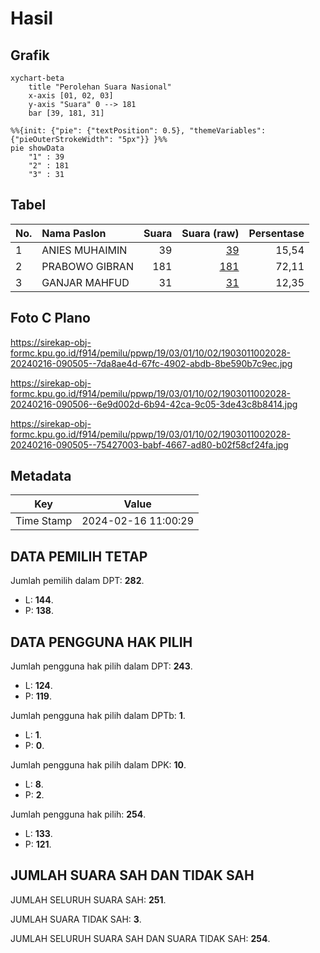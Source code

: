 # Hasil

## Grafik

```mermaid
xychart-beta
    title "Perolehan Suara Nasional"
    x-axis [01, 02, 03]
    y-axis "Suara" 0 --> 181
    bar [39, 181, 31]
```

```mermaid
%%{init: {"pie": {"textPosition": 0.5}, "themeVariables": {"pieOuterStrokeWidth": "5px"}} }%%
pie showData
    "1" : 39
    "2" : 181
    "3" : 31
```

## Tabel

| No. | Nama Paslon    | Suara | Suara (raw) | Persentase |
|:--- |:-------------- | -----:| -----------:| ----------:|
| 1   | ANIES MUHAIMIN | 39    | [39][p-1]   | 15,54      |
| 2   | PRABOWO GIBRAN | 181   | [181][p-2]  | 72,11      |
| 3   | GANJAR MAHFUD  | 31    | [31][p-3]   | 12,35      |


[p-1]: https://github.com/gigit-pemilu/pemilu-2024/blob/main/pilpres/hitung-suara/sub/19-kepulauan-bangka-belitung/sub/03-bangka-selatan/sub/01-toboali/sub/1002-teladan/sub/028-tps/sub/paslon-1.txt
[p-2]: https://github.com/gigit-pemilu/pemilu-2024/blob/main/pilpres/hitung-suara/sub/19-kepulauan-bangka-belitung/sub/03-bangka-selatan/sub/01-toboali/sub/1002-teladan/sub/028-tps/sub/paslon-2.txt
[p-3]: https://github.com/gigit-pemilu/pemilu-2024/blob/main/pilpres/hitung-suara/sub/19-kepulauan-bangka-belitung/sub/03-bangka-selatan/sub/01-toboali/sub/1002-teladan/sub/028-tps/sub/paslon-3.txt

## Foto C Plano

https://sirekap-obj-formc.kpu.go.id/f914/pemilu/ppwp/19/03/01/10/02/1903011002028-20240216-090505--7da8ae4d-67fc-4902-abdb-8be590b7c9ec.jpg

https://sirekap-obj-formc.kpu.go.id/f914/pemilu/ppwp/19/03/01/10/02/1903011002028-20240216-090506--6e9d002d-6b94-42ca-9c05-3de43c8b8414.jpg

https://sirekap-obj-formc.kpu.go.id/f914/pemilu/ppwp/19/03/01/10/02/1903011002028-20240216-090505--75427003-babf-4667-ad80-b02f58cf24fa.jpg


## Metadata

| Key        | Value               |
| ---------- | ------------------- |
| Time Stamp | 2024-02-16 11:00:29 |


## DATA PEMILIH TETAP

Jumlah pemilih dalam DPT: **282**.
 * L: **144**.
 * P: **138**.

## DATA PENGGUNA HAK PILIH

Jumlah pengguna hak pilih dalam DPT: **243**.
 * L: **124**.
 * P: **119**.

Jumlah pengguna hak pilih dalam DPTb: **1**.
 * L: **1**.
 * P: **0**.

Jumlah pengguna hak pilih dalam DPK: **10**.
 * L: **8**.
 * P: **2**.

Jumlah pengguna hak pilih: **254**.
 * L: **133**.
 * P: **121**.

## JUMLAH SUARA SAH DAN TIDAK SAH

JUMLAH SELURUH SUARA SAH: **251**.

JUMLAH SUARA TIDAK SAH: **3**.

JUMLAH SELURUH SUARA SAH DAN SUARA TIDAK SAH: **254**.


